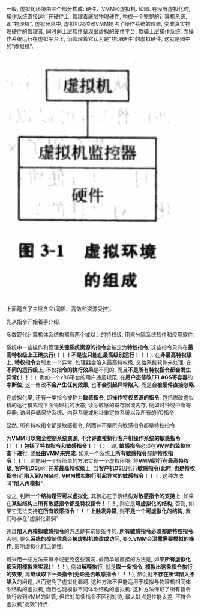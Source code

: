 一般, 虚拟化环境由三个部分构成: 硬件、VMM和虚拟机. 如图. 在没有虚拟化时, 操作系统直接运行在硬件上, 管理着底层物理硬件, 构成一个完整的计算机系统, 即"物理机". 虚拟环境中, 虚拟机监控器VMM抢占了操作系统的位置, 变成真实物理硬件的管理者, 同时向上层软件呈现出虚拟的硬件平台, 欺骗上层操作系统. 而操作系统运行在虚拟平台上, 仍管理着它认为是"物理硬件"的虚拟硬件, 这就是图中的"虚拟机".

![config](./images/1.png)

上面蕴含了三层含义(同质、高效和资源受控).

先从指令开始着手介绍.

多数现代计算机体系结构都有两个或以上的特权级, 用来分隔系统软件和应用软件. 

系统中一些操作和管理**关键系统资源的指令**会被定为**特权指令**, 这些指令只有在**最高特权级上正确执行(！！！不是说只能在最高级别运行！！！**). 在**非最高特权级**上, **特权指令**会引发一个异常, 处理器会陷入最高特权级, 交给系统软件来处理. 在**不同的运行级**上, 不仅**指令的执行效果**是不同的, 而且**不是所有特权指令都会发生异常(！！！**). 例如一个x86平台的用户违反规范, 在**用户态修改EFLAGS寄存器**的**中断位**, 这一修改**不会产生任何效果**, 也**不会引起异常陷入**, 而是会**被硬件直接忽略**.

在虚拟化里, 还有一类指令被称为**敏感指令**, 即**操作特权资源的指令**, 包括修改虚拟机的运行模式或下面物理机的状态; 读写敏感的寄存器或内存, 例如时钟或中断寄存器; 访问存储保护系统、内存系统或地址重定位系统以及所有的I/O指令.

显然, 所有特权指令都是敏感指令, 然而并不是所有敏感指令都是特权指令.

为**VMM可以完全控制系统资源**, **不允许直接执行客户机操作系统的敏感指令(！！！包括了特权指令和敏感指令！！！**）. 即, **敏感指令**必须在**VMM的监控审查下进行**, 或**经由VMM来完成**. 如果一个系统上**所有敏感指令**都是**特权指令！！！**, 则能用一个很简单的方法实现一个虚拟环境: 将**VMM运行在最高特权级**, **客户机OS**运行在**非最高特权级**上, 当**客户机OS**因执行**敏感指令(此时, 也是特权指令**)而**陷入到VMM**时, **VMM模拟执行引起异常的敏感指令！！！**, 这种方法叫"**陷入再模拟**".

总之, 判断**一个结构是否可以虚拟化**, 其核心在于该结构**对敏感指令的支持**上. 如果在**某些结构**上**所有敏感指令都是特权指令！！！**, 则它是**可虚拟化的结构**; 否则, 如果它无法支持**在所有敏感指令！！！上触发异常**, 则**不是一个可虚拟化的结构**, 我们称存在"虚拟化漏洞".

通过**陷入再模拟敏感指令**的方法是有前提条件的: **所有敏感指令必须都是特权指令**. 否则, 要么**系统的控制信息**会**被虚拟机修改或访问**, 要么**VMM**会**泄露需要模拟的操作**, 影响虚拟化的正确性. 

可采用一些方法来填补或避免这些漏洞. 最简单最直接的方法是, 如果**所有虚拟化都采用模拟来实现(！！！**), 例如**解释执行**, 就是**取一条指令**, **模拟出这条指令执行的效果**, 再**继续取下一条指令(无论是否敏感指令！！！**), 那么就**不存在所谓陷入不陷入**的问题, 从而避免了虚拟化漏洞. 这种方法不但能适用于模拟与物理机相同体系结构的虚拟机, 而且也能模拟不同体系结构的虚拟机. 这种方法保证了所有指令执行收到VMM的监管, 但它对每条指令不区别对待, 最大缺点是性能太差, 不符合虚拟机"高效"特点.



